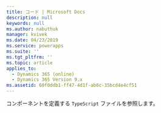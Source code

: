 ```yaml
---
title: コード | Microsoft Docs
description: null
keywords: null
ms.author: nabuthuk
manager: kvivek
ms.date: 04/23/2019
ms.service: powerapps
ms.suite: ''
ms.tgt_pltfrm: ''
ms.topic: article
applies_to:
  - Dynamics 365 (online)
  - Dynamics 365 Version 9.x
ms.assetid: 60f0ddb1-ff47-4d1f-ab6c-35bcd4e4cf51
---
```

コンポーネントを定義する `TypeScript` ファイルを参照します。
